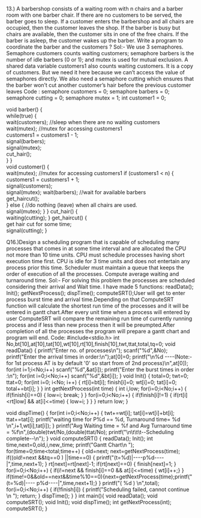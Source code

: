 13.) A barbershop consists of a waiting room with n chairs and a barber room with one barber chair. If there are no customers to be served, the barber goes to sleep. If a customer enters the barbershop and all chairs are occupied, then the customer leaves the shop. If the barber is busy but chairs are available, then the customer sits in one of the free chairs. If the barber is asleep, the customer wakes up the barber. Write a program to coordinate the barber and the customers ?
Sol:- 
We use 3 semaphores. Semaphore customers counts waiting customers; semaphore barbers is the number of idle barbers (0 or 1); and mutex is used for mutual exclusion. A shared data variable customers1 also counts waiting customers. It is a copy of customers. But we need it here because we can’t access the value of semaphores directly. We also need a semaphore cutting which ensures that the barber won’t cut another customer’s hair before the previous customer leaves
Code : 
semaphore customers = 0; 
semaphore barbers = 0; 
semaphore cutting = 0; 
semaphore mutex = 1; 
int customer1 = 0; 
 
void barber() 
{  
while(true) 
{   
wait(customers);    //sleep when there are no waiting customers   
wait(mutex);  //mutex for accessing customers1   
customers1 = customers1 - 1;   
signal(barbers);   
signal(mutex);   
cut_hair();  
} 
}  
 void customer() 
{  
wait(mutex);  //mutex for accessing customers1 
 if (customers1 < n) 
{   
customers1 = customers1 + 1;   
signal(customers);   
signal(mutex); 
wait(barbers); //wait for available barbers   
get_haircut();  
} 
 else 
{ 
//do nothing (leave) when all chairs are used.   
signal(mutex);
 } 
}
 cut_hair()
{  
waiting(cutting); 
} 
get_haircut()
{  
get hair cut for some time;  
signal(cutting); }

Q16.)Design a scheduling program that is capable of scheduling many processes that comes in at some time interval and are allocated the CPU not more than 10 time units. CPU must schedule processes having short execution time first. CPU is idle for 3 time units and does not entertain any process prior this time. Scheduler must maintain a queue that keeps the order of execution of all the processes. Compute average waiting and turnaround time.
Sol:-
For solving this problem the processes are scheduled considering their arrival and Wait time. I have made 5 functions:  readData(); Init(); getNextProcess(); dispTime(); computeSRT();User will get to enter process burst time and arrival time.Depending on that ComputeSRT function will calculate the shortest run time of the processes and it will be entered in gantt chart.After every unit time when a process will entered by user ComputeSRT will compare the remaining run time of currently running process and if less than new process then it will be preumpted.After completion of all the processes the program will prepare a gantt chart and program will end.
Code:
#include<stdio.h>
int No,bt[10],at[10],tat[10],wt[10],rt[10],finish[10],twt,ttat,total,tq=0; 
void readData()
{
    printf("Enter no. of processes\n");
    scanf("%d",&No);
    printf("Enter the arrival times in order:\n");at[0]=0;
    printf("\n%d ----(Note:-for 1st process AT is by default '0' so start from of 2nd  		process)\n",at[0]);
    for(int i=1;i<No;i++)
    scanf("%d",&at[i]);
    printf("Enter the burst times in order :\n");
    for(int i=0;i<No;i++)
    scanf("%d",&bt[i]);
}
 void Init()
{
    total=0;
    twt=0;
    ttat=0;
    for(int i=0; i<No; i++)
    {
        rt[i]=bt[i];
        finish[i]=0;
        wt[i]=0;
        tat[i]=0;
        total+=bt[i];
     }
}
int getNextProcess(int time)
{ 
     int i,low;
     for(i=0;i<No;i++)
     {      if(finish[i]==0)   {    low=i; break;  }   }
for(i=0;i<No;i++)
      	{
            	if(finish[i]!=1)
            	{ if(rt[i]<rt[low] && at[i]<=time)   {  low=i; }   }
}
        	return low;
 }

void dispTime()
{
    for(int i=0;i<No;i++)
    {
        twt+=wt[i];
        tat[i]=wt[i]+bt[i];
        ttat+=tat[i];
        printf("waiting time for P%d == %d, Turnaround time= %d \n",i+1,wt[i],tat[i]);
    }
    printf("Avg Waiting time = %f and Avg Turnaround time =  		%f\n",(double)twt/No,(double)ttat/No);
    printf("\n\t\t\t--Scheduling complete--\n");
}
void computeSRT()
{
    readData();
    Init();
    int time,next=0,old,i,new_time;
    printf("Gantt Chart\n ");
    for(time=0;time<total;time++)
    {
        old=next;
        next=getNextProcess(time);
        if((old!=next &&tq==0 ) ||time==0)
        {		printf("(t=%d)|----p%d----|",time,next+1);        }
        rt[next]=rt[next]-1;
        if(rt[next]==0) 
        {   finish[next]=1;  }
        for(i=0;i<No;i++)
        {
            if(i!=next && finish[i]==0 && at[i]<=time)
            {                wt[i]++;}
         }
  	if(time!=0&&old==next&&time%10==0){next=getNextProcess(time);printf("(t=%d)|----			p%d----|",time,next+1);}
    }
    printf("( %d ) \n",total);
    for(i=0;i<No;i++)
    {    if(!finish[i]) 
        {
            printf("Scheduling failed, cannot continue \n "); 
            return;
        }
    dispTime();
     }
}
int main(){
    void readData();
    void computeSRT();
    void Init();
    void dispTime();
    int getNextProcess(int);
    computeSRT();                  }
